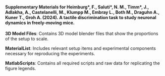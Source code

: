 #### Supplementary Materials for Heimburg*, F., Saluti*, N. M., Timm*, J., Adlakha, A., Castelanelli, M., Klumpp M., Embray L., Both M., Draguhn A., Kuner T., Groh A. (2024). A tactile discrimination task to study neuronal dynamics in freely-moving mice.

**3D Model Files**: Contains 3D model blender files that show the proportions of the setup to scale.

**MaterialList**: Includes relevant setup items and experimental components necessary for reproducing the experiments.

**MatlabScripts**: Contains all required scripts and raw data for replicating the figure legends.
